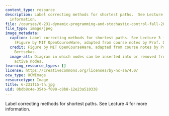 ```yaml
---
content_type: resource
description: Label correcting methods for shortest paths.  See Lecture 4 for more
  information.
file: /courses/6-231-dynamic-programming-and-stochastic-control-fall-2015/0bdb8c4e354bf098c8b812e23a510338_6-231f15-th.jpg
file_type: image/jpeg
image_metadata:
  caption: Label correcting methods for shortest paths. See Lecture 3 for more information.
    (Figure by MIT OpenCourseWare, adapted from course notes by Prof. Dimitri Bertsekas.)
  credit: Figure by MIT OpenCourseWare, adapted from course notes by Prof. Dimitri
    Bertsekas.
  image-alt: Diagram in which nodes can be inserted into or removed from a list of
    active nodes.
learning_resource_types: []
license: https://creativecommons.org/licenses/by-nc-sa/4.0/
ocw_type: OCWImage
resourcetype: Image
title: 6-231f15-th.jpg
uid: 0bdb8c4e-354b-f098-c8b8-12e23a510338
---
```

Label correcting methods for shortest paths.  See Lecture 4 for more information.